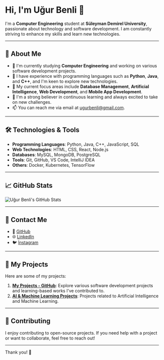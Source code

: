 # Hi, I'm **Uğur Benli** 👋

I'm a **Computer Engineering** student at **Süleyman Demirel University**, passionate about technology and software development. I am constantly striving to enhance my skills and learn new technologies.

---

## 🚀 About Me

- 🔭 I'm currently studying **Computer Engineering** and working on various software development projects.
- 🌱 I have experience with programming languages such as **Python**, **Java**, and **C++**, and I'm keen to explore new technologies.
- 💼 My current focus areas include **Database Management**, **Artificial Intelligence**, **Web Development**, and **Mobile App Development**.
- 🧠 I'm a strong believer in continuous learning and always excited to take on new challenges.
- 📫 You can reach me via email at [ugurbenli@gmail.com](mailto:ugurbenli@gmail.com).

---

## 🛠️ Technologies & Tools

- **Programming Languages**: Python, Java, C++, JavaScript, SQL
- **Web Technologies**: HTML, CSS, React, Node.js
- **Databases**: MySQL, MongoDB, PostgreSQL
- **Tools**: Git, GitHub, VS Code, IntelliJ IDEA
- **Others**: Docker, Kubernetes, TensorFlow

---

## 📈 GitHub Stats

![Uğur Benli's GitHub Stats](https://github-readme-stats.vercel.app/api?username=ugurbenli&show_icons=true&theme=radical)

---

## 💬 Contact Me

- 📧 [GitHub](https://github.com/ugurbenli48)
- 🌐 [LinkedIn](https://www.linkedin.com/in/ugurbenli/)
- 🐦 [İnstagram](https://www.instagram.com/ugurbnli/)

---

## 🔗 My Projects

Here are some of my projects:

1. **[My Projects - GitHub](https://github.com/ugurbenli?tab=repositories)**: Explore various software development projects and learning-based works I've contributed to.
2. **[AI & Machine Learning Projects](https://github.com/ugurbenli/ai-projects)**: Projects related to Artificial Intelligence and Machine Learning.

---

## 🌟 Contributing

I enjoy contributing to open-source projects. If you need help with a project or want to collaborate, feel free to reach out!

---

Thank you! 🚀
